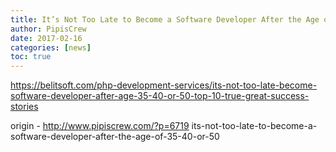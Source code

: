```yaml
---
title: It’s Not Too Late to Become a Software Developer After the Age of 35, 40, or 50
author: PipisCrew
date: 2017-02-16
categories: [news]
toc: true
---
```


https://belitsoft.com/php-development-services/its-not-too-late-become-software-developer-after-age-35-40-or-50-top-10-true-great-success-stories

origin - http://www.pipiscrew.com/?p=6719 its-not-too-late-to-become-a-software-developer-after-the-age-of-35-40-or-50